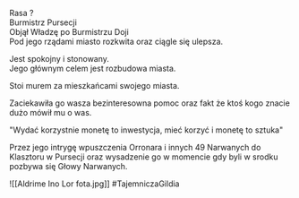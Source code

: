Rasa ?  
Burmistrz Pursecji  
Objął Władzę po Burmistrzu Doji  
Pod jego rządami miasto rozkwita oraz ciągle się ulepsza.

Jest spokojny i stonowany.  
Jego głównym celem jest rozbudowa miasta.

Stoi murem za mieszkańcami swojego miasta.

Zaciekawiła go wasza bezinteresowna pomoc oraz fakt że ktoś kogo znacie dużo mówił mu o was.

"Wydać korzystnie monetę to inwestycja, mieć korzyć i monetę to sztuka"

Przez jego intrygę wpuszczenia Orronara i innych 49 Narwanych do Klasztoru w Pursecji oraz wysadzenie go w momencie gdy byli w srodku pozbywa się Głowy Narwanych.

![[Aldrime Ino Lor fota.jpg]]
#TajemniczaGildia